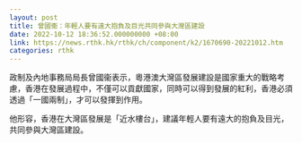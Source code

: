 ```yaml
---
layout: post
title: 曾國衞：年輕人要有遠大抱負及目光共同參與大灣區建設
date: 2022-10-12 18:36:52.000000000 +08:00
link: https://news.rthk.hk/rthk/ch/component/k2/1670690-20221012.htm
categories: rthk
---
```


政制及內地事務局局長曾國衞表示，粵港澳大灣區發展建設是國家重大的戰略考慮，香港在發展過程中，不僅可以貢獻國家，同時可以得到發展的紅利，香港必須透過「一國兩制」，才可以發揮到作用。

他形容，香港在大灣區發展是「近水樓台」，建議年輕人要有遠大的抱負及目光，共同參與大灣區建設。
